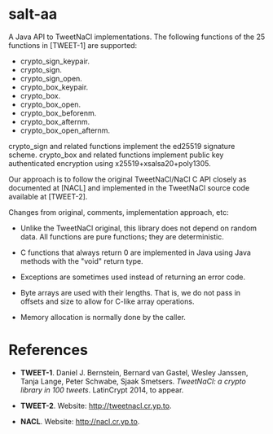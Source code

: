 salt-aa
=======

A Java API to TweetNaCl implementations. The following functions of the 
25 functions in [TWEET-1] are supported:

* crypto_sign_keypair.
* crypto_sign.
* crypto_sign_open.
* crypto_box_keypair.
* crypto_box.
* crypto_box_open.
* crypto_box_beforenm.
* crypto_box_afternm.
* crypto_box_open_afternm.

crypto_sign and related functions implement the ed25519 signature scheme.
crypto_box and related functions implement public key authenticated encryption 
using x25519+xsalsa20+poly1305.

Our approach is to follow the original TweetNaCl/NaCl C API closely
as documented at [NACL] and implemented in the TweetNaCl source code
available at [TWEET-2].

Changes from original, comments, implementation approach, etc:

* Unlike the TweetNaCl original, this library does not depend on random 
  data. All functions are pure functions; they are deterministic.
  
* C functions that always return 0 are implemented in Java using 
  Java methods with the "void" return type.
  
* Exceptions are sometimes used instead of returning an error code.

* Byte arrays are used with their lengths. That is, we do not pass in 
  offsets and size to allow for C-like array operations.
  
* Memory allocation is normally done by the caller.


References
==========

* **TWEET-1**. Daniel J. Bernstein, Bernard van Gastel, Wesley Janssen, Tanja Lange, 
  Peter Schwabe, Sjaak Smetsers. 
  *TweetNaCl: a crypto library in 100 tweets*. LatinCrypt 2014, to appear.
  
* **TWEET-2**. Website: http://tweetnacl.cr.yp.to.

* **NACL**. Website: http://nacl.cr.yp.to.
